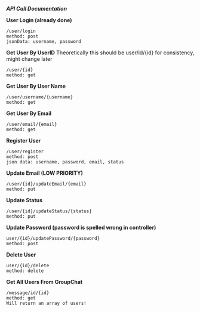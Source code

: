 ***API Call Documentation***

**User Login (already done)**
```
/user/login
method: post
jsonData: username, password
```

**Get User By UserID**
Theoretically this should be user/id/{id} for consistency, might change later
```
/user/{id}
method: get
```

**Get User By User Name**

```
/user/username/{username}
method: get
```

**Get User By Email**

```
/user/email/{email}
method: get
```

**Register User**

```
/user/register
method: post
json data: username, password, email, status
```

**Update Email (LOW PRIORITY)**
```
/user/{id}/updateEmail/{email}
method: put
```

**Update Status**

```
/user/{id}/updateStatus/{status}
method: put
```

**Update Password (password is spelled wrong in controller)**

```
user/{id}/updatePassword/{password}
method: post
```

**Delete User**

```
user/{id}/delete
method: delete
```

**Get All Users From GroupChat**

```
/message/id/{id}
method: get
Will return an array of users!
```